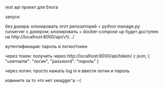 rest api проект для блога

запуск:

без докера:
клонировать этот репозиторий + python manage.py runserver
с докером;
клонировать + docker-compose up 
будет доступен на http://localhost:8000/api/v1/.../

аутентификация:
пароль и логин/токен

через токен:
получить через http://localhost:8000/api/token/ с json;
{
  "username": "*логин*",
  "password": "*пароль*"
}

через логин:
просто нажать log in и ввести логин и пароль




извините за то что нет swagger'а :-(
